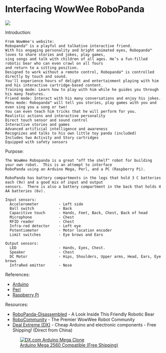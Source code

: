 Interfacing WowWee RoboPanda
=========

<a href="http://www.wowwee.com/en/products/toys/robots/robotics/robocreatures/robopanda"><img src="http://www5.pcmag.com/media/images/164326-wowwee-robotics-robopanda-standing-arms-out.jpg" /></a><br />

Introduction: 

    From WowWee's website:
    Robopanda™ is a playful and talkative interactive friend. 
    With his engaging personality and bright animated eyes, Robopanda™ loves to share stories and jokes, play games, 
    sing songs and talk with children of all ages. He’s a fun-filled robotic bear who can even crawl on all fours 
    and return to a sitting position.
    Designed to work without a remote control, Robopanda™ is controlled directly by touch and sound. 
    You'll experience hours of delight and entertainment playing with him and his interactive cartridge-based content.
    Training mode: Learn how to play with him while he guides you through his many features.
    Friend mode: Interact with his many conversations and enjoy his jokes.
    Menu mode: Robopanda™ will tell you stories, play games with you and even sing you a song or two! 
    You can even teach him tricks that he will perform for you.
    Realistic actions and interactive personality
    Direct touch sensor and sound control
    Interactive stories and games
    Advanced artificial intelligence and awareness
    Recognizes and talks to his own little toy panda (included)
    Includes two Activity and Story cartridges
    Equipped with safety sensors

Purpose:

    The WowWee Robopanda is a great "off the shelf" robot for building your own robot.  This is an attempt to interface
    RoboPanda using an Arduino Mega, Perl, and a PC (Raspberry Pi).
    
    RoboPanda has battery compartments in the legs that hold 3 C batteries each (9v) and a good mix of input and output
    sensors.  There is also a battery compartment in the back that holds 4 AA batteries (6v).
    
    Input sensors:
      Accelerometer         - Left side
      Ball switch           - Back
      Capacitive touch      - Hands, Feet, Back, Chest, Back of head
      Microphone            - Chest
      RFID reader           - Chest
      Infra-red detector    - Left eye
      Potentiometer         - Motor location encoder
      Limit switches        - Eye brows and Ears
    
    Output sensors:
      LED                   - Hands, Eyes, Chest.  
      Speaker               - Chest
      DC Motor              - Hips, Shoulders, Upper arms, Head, Ears, Eye brows
      InfraRed emitter      - Nose

      
References:
<ul>
  <li>
    <a href="http://arduino.cc">Arduino</a>
  </li>
  <li>    
    <a href="http://www.perl.org/">Perl</a>
  </li>
  <li>    
    <a href="http://www.raspberrypi.org/">Raspberry Pi</a>
  </li>
</ul>

Resources:
<ul>
  <li>
    <a href="http://www.robocommunity.com/article/12977/RoboPanda-Disassembled---A-Look-Inside-This-Friendly-Robotic-Bear/?textpage=11">RoboPanda-Disassembled</a> - A Look Inside This Friendly Robotic Bear
  </li>
  <li>
    <a href="http://www.robocommunity.com/">RoboCommunity</a> - The Premier WowWee Robot Community
  </li>
  <li>
    <a href="http://dx.com/c/electrical-tools-499/arduino-scm-supplies-436?Utm_rid=24251910&Utm_source=affiliate">Deal Extreme (DX)</a> - Cheap Arduino and electronic components - Free Shipping! (Direct from China)
  </li>
<ul>

<a href="http://dx.com/p/184830?Utm_rid=24251910&Utm_source=affiliate">
  <img src="http://img.dxcdn.com/productimages/sku_184830_1_small.jpg" alt="DX.com Arduino Mega Clone" />
  <br />
  Arduino Mega 2560 Compatible (Free Shipping)
</a>